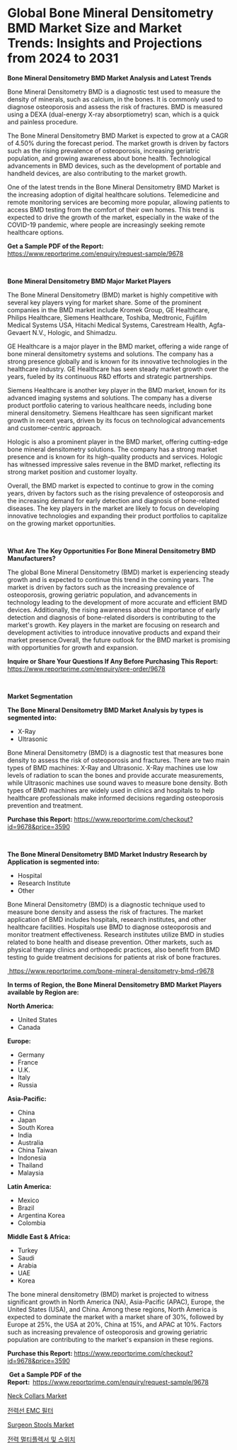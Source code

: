 <p><h1>Global Bone Mineral Densitometry BMD Market Size and Market Trends: Insights and Projections from 2024 to 2031</h1></p><p><strong>Bone Mineral Densitometry BMD Market Analysis and Latest Trends</strong></p>
<p><p>Bone Mineral Densitometry BMD is a diagnostic test used to measure the density of minerals, such as calcium, in the bones. It is commonly used to diagnose osteoporosis and assess the risk of fractures. BMD is measured using a DEXA (dual-energy X-ray absorptiometry) scan, which is a quick and painless procedure.</p><p>The Bone Mineral Densitometry BMD Market is expected to grow at a CAGR of 4.50% during the forecast period. The market growth is driven by factors such as the rising prevalence of osteoporosis, increasing geriatric population, and growing awareness about bone health. Technological advancements in BMD devices, such as the development of portable and handheld devices, are also contributing to the market growth.</p><p>One of the latest trends in the Bone Mineral Densitometry BMD Market is the increasing adoption of digital healthcare solutions. Telemedicine and remote monitoring services are becoming more popular, allowing patients to access BMD testing from the comfort of their own homes. This trend is expected to drive the growth of the market, especially in the wake of the COVID-19 pandemic, where people are increasingly seeking remote healthcare options.</p></p>
<p><strong>Get a Sample PDF of the Report:&nbsp;</strong> <a href="https://www.reportprime.com/enquiry/request-sample/9678">https://www.reportprime.com/enquiry/request-sample/9678</a></p>
<p>&nbsp;</p>
<p><strong>Bone Mineral Densitometry BMD Major Market Players</strong></p>
<p><p>The Bone Mineral Densitometry (BMD) market is highly competitive with several key players vying for market share. Some of the prominent companies in the BMD market include Kromek Group, GE Healthcare, Philips Healthcare, Siemens Healthcare, Toshiba, Medtronic, Fujifilm Medical Systems USA, Hitachi Medical Systems, Carestream Health, Agfa-Gevaert N.V., Hologic, and Shimadzu.</p><p>GE Healthcare is a major player in the BMD market, offering a wide range of bone mineral densitometry systems and solutions. The company has a strong presence globally and is known for its innovative technologies in the healthcare industry. GE Healthcare has seen steady market growth over the years, fueled by its continuous R&D efforts and strategic partnerships.</p><p>Siemens Healthcare is another key player in the BMD market, known for its advanced imaging systems and solutions. The company has a diverse product portfolio catering to various healthcare needs, including bone mineral densitometry. Siemens Healthcare has seen significant market growth in recent years, driven by its focus on technological advancements and customer-centric approach.</p><p>Hologic is also a prominent player in the BMD market, offering cutting-edge bone mineral densitometry solutions. The company has a strong market presence and is known for its high-quality products and services. Hologic has witnessed impressive sales revenue in the BMD market, reflecting its strong market position and customer loyalty.</p><p>Overall, the BMD market is expected to continue to grow in the coming years, driven by factors such as the rising prevalence of osteoporosis and the increasing demand for early detection and diagnosis of bone-related diseases. The key players in the market are likely to focus on developing innovative technologies and expanding their product portfolios to capitalize on the growing market opportunities.</p></p>
<p>&nbsp;</p>
<p><strong>What Are The Key Opportunities For Bone Mineral Densitometry BMD Manufacturers?</strong></p>
<p><p>The global Bone Mineral Densitometry (BMD) market is experiencing steady growth and is expected to continue this trend in the coming years. The market is driven by factors such as the increasing prevalence of osteoporosis, growing geriatric population, and advancements in technology leading to the development of more accurate and efficient BMD devices. Additionally, the rising awareness about the importance of early detection and diagnosis of bone-related disorders is contributing to the market's growth. Key players in the market are focusing on research and development activities to introduce innovative products and expand their market presence.Overall, the future outlook for the BMD market is promising with opportunities for growth and expansion.</p></p>
<p><strong>Inquire or Share Your Questions If Any Before Purchasing This Report:</strong> <a href="https://www.reportprime.com/enquiry/pre-order/9678">https://www.reportprime.com/enquiry/pre-order/9678</a></p>
<p>&nbsp;</p>
<p><strong>Market Segmentation</strong></p>
<p><strong>The Bone Mineral Densitometry BMD Market Analysis by types is segmented into:</strong></p>
<p><ul><li>X-Ray</li><li>Ultrasonic</li></ul></p>
<p><p>Bone Mineral Densitometry (BMD) is a diagnostic test that measures bone density to assess the risk of osteoporosis and fractures. There are two main types of BMD machines: X-Ray and Ultrasonic. X-Ray machines use low levels of radiation to scan the bones and provide accurate measurements, while Ultrasonic machines use sound waves to measure bone density. Both types of BMD machines are widely used in clinics and hospitals to help healthcare professionals make informed decisions regarding osteoporosis prevention and treatment.</p></p>
<p><strong>Purchase this Report:&nbsp;</strong><a href="https://www.reportprime.com/checkout?id=9678&price=3590">https://www.reportprime.com/checkout?id=9678&price=3590</a></p>
<p>&nbsp;</p>
<p><strong>The Bone Mineral Densitometry BMD Market Industry Research by Application is segmented into:</strong></p>
<p><ul><li>Hospital</li><li>Research Institute</li><li>Other</li></ul></p>
<p><p>Bone Mineral Densitometry (BMD) is a diagnostic technique used to measure bone density and assess the risk of fractures. The market application of BMD includes hospitals, research institutes, and other healthcare facilities. Hospitals use BMD to diagnose osteoporosis and monitor treatment effectiveness. Research institutes utilize BMD in studies related to bone health and disease prevention. Other markets, such as physical therapy clinics and orthopedic practices, also benefit from BMD testing to guide treatment decisions for patients at risk of bone fractures.</p></p>
<p><a href="https://www.reportprime.com/bone-mineral-densitometry-bmd-r9678">&nbsp;https://www.reportprime.com/bone-mineral-densitometry-bmd-r9678</a></p>
<p><strong>In terms of Region, the Bone Mineral Densitometry BMD Market Players available by Region are:</strong></p>
<p>
    <p> <strong> North America: </strong>
        <ul>
            <li>United States</li>
            <li>Canada</li>
        </ul>
        </p> 
    <p> <strong> Europe: </strong>
        <ul>
            <li>Germany</li>
            <li>France</li>
            <li>U.K.</li>
            <li>Italy</li>
            <li>Russia</li>
        </ul>
        </p> 
    <p> <strong> Asia-Pacific: </strong>
        <ul>
            <li>China</li>
            <li>Japan</li>
            <li>South Korea</li>
            <li>India</li>
            <li>Australia</li>
            <li>China Taiwan</li>
            <li>Indonesia</li>
            <li>Thailand</li>
            <li>Malaysia</li>
        </ul>
        </p> 
    <p> <strong> Latin America: </strong>
        <ul>
            <li>Mexico</li>
            <li>Brazil</li>
            <li>Argentina Korea</li>
            <li>Colombia</li>
        </ul>
        </p> 
    <p> <strong> Middle East & Africa: </strong>
        <ul>
            <li>Turkey</li>
            <li>Saudi</li>
            <li>Arabia</li>
            <li>UAE</li>
            <li>Korea</li>
        </ul>
    </p>
    </p>
<p><p>The bone mineral densitometry (BMD) market is projected to witness significant growth in North America (NA), Asia-Pacific (APAC), Europe, the United States (USA), and China. Among these regions, North America is expected to dominate the market with a market share of 30%, followed by Europe at 25%, the USA at 20%, China at 15%, and APAC at 10%. Factors such as increasing prevalence of osteoporosis and growing geriatric population are contributing to the market's expansion in these regions.</p></p>
<p><strong>Purchase this Report: </strong><a href="https://www.reportprime.com/checkout?id=9678&price=3590">https://www.reportprime.com/checkout?id=9678&price=3590</a></p>
<p>&nbsp;<strong>Get a Sample PDF of the Report:&nbsp;&nbsp;</strong><a href="https://www.reportprime.com/enquiry/request-sample/9678">https://www.reportprime.com/enquiry/request-sample/9678</a></p>
<p><strong></strong></p>
<p><p><a href="https://github.com/zolotuy145/Market-Research-Report-List-1/blob/main/neck-collars-market.md">Neck Collars Market</a></p><p><a href="https://github.com/nigaleamar09/Market-Research-Report-List-1/blob/main/5663499106689.md">전력선 EMC 필터</a></p><p><a href="https://github.com/Hunterico88/Market-Research-Report-List-1/blob/main/surgeon-stools-market.md">Surgeon Stools Market</a></p><p><a href="https://github.com/ahmadrevanz10/Market-Research-Report-List-1/blob/main/5115820106673.md">전력 멀티플렉서 및 스위치</a></p></p>